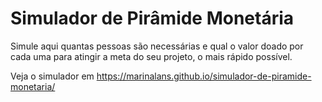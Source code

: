 # Simulador de Pirâmide Monetária
Simule aqui quantas pessoas são necessárias e qual o valor doado por cada uma para atingir a meta do seu projeto, o mais rápido possível.

Veja o simulador em https://marinalans.github.io/simulador-de-piramide-monetaria/
